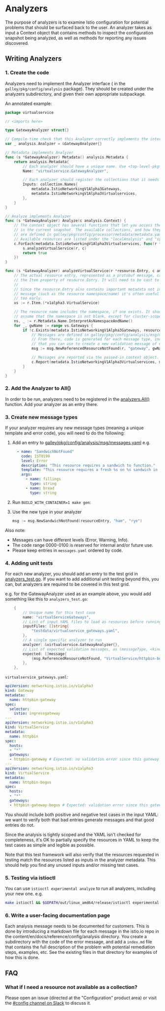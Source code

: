 # Analyzers

The purpose of analyzers is to examine Istio configuration for potential problems that should be surfaced back to the user. An analyzer takes as input a Context object that contains methods to inspect the configuration snapshot being analyzed, as well as methods for reporting any issues discovered.

## Writing Analyzers

### 1. Create the code

Analyzers need to implement the Analyzer interface ( in the `galley/pkg/config/analysis` package). They should be created under the analyzers subdirectory, and given their own appropriate subpackage.

An annotated example:

```go
package virtualservice

// <imports here>

type GatewayAnalyzer struct{}

// Compile-time check that this Analyzer correctly implements the interface
var _ analysis.Analyzer = &GatewayAnalyzer{}

// Metadata implements Analyzer
func (s *GatewayAnalyzer) Metadata() analysis.Metadata {
    return analysis.Metadata{
        // Each analyzer should have a unique name. Use <top-level-pkg>.<struct type>
        Name: "virtualservice.GatewayAnalyzer",

        // Each analyzer should register the collections that it needs to use as input.
        Inputs: collection.Names{
            metadata.IstioNetworkingV1Alpha3Gateways,
            metadata.IstioNetworkingV1Alpha3Virtualservices,
        },
    }
}

// Analyze implements Analyzer
func (s *GatewayAnalyzer) Analyze(c analysis.Context) {
    // The context object has several functions that let you access the configuration resources
    // in the current snapshot. The available collections, and how they map to k8s resources,
    // are defined in galley/pkg/config/processor/metadata/metadata.yaml
    // Available resources are listed under the "localAnalysis" and "syntheticServiceEntry" snapshots in that file.
    c.ForEach(metadata.IstioNetworkingV1Alpha3Virtualservices, func(r *resource.Entry) bool {
        s.analyzeVirtualService(r, c)
        return true
    })
}

func (s *GatewayAnalyzer) analyzeVirtualService(r *resource.Entry, c analysis.Context) {
    // The actual resource entry, represented as a protobuf message, can be obtained via
    // the Item property of resource.Entry. It will need to be cast to the appropriate type.
    //
    // Since the resource.Entry also contains important metadata not included in the protobuf
    // message (such as the resource namespace/name) it's often useful to not do this casting
    // too early.
    vs := r.Item.(*v1alpha3.VirtualService)

    // The resource name includes the namespace, if one exists. It should generally be safe to
    // assume that the namespace is not blank, except for cluster-scoped resources.
    ns, _ := r.Metadata.Name.InterpretAsNamespaceAndName()
    for _, gwName := range vs.Gateways {
        if !c.Exists(metadata.IstioNetworkingV1Alpha3Gateways, resource.NewName(ns, gwName)) {
            // Messages are defined in galley/pkg/config/analysis/msg/messages.yaml
            // From there, code is generated for each message type, including a constructor function
            // that you can use to create a new validation message of each type.
            msg := msg.NewReferencedResourceNotFound(r, "gateway", gwName)

            // Messages are reported via the passed-in context object.
            c.Report(metadata.IstioNetworkingV1Alpha3Virtualservices, msg)
        }
    }
}
```

### 2. Add the Analyzer to All()

In order to be run, analyzers need to be registered in the [analyzers.All()](https://github.com/istio/istio/blob/master/galley/pkg/config/analysis/analyzers/all.go) function. Add your analyzer as an entry there.

### 3. Create new message types

If your analyzer requires any new message types (meaning a unique template and error code), you will need to do the following:

1. Add an entry to [galley/pkg/config/analysis/msg/messages.yaml](https://github.com/istio/istio/blob/master/galley/pkg/config/analysis/msg/messages.yaml) e.g.

    ```yaml
      - name: "SandwichNotFound"
        code: IST0199
        level: Error
        description: "This resource requires a sandwich to function."
        template: "This resource requires a fresh %s on %s sandwich in order to run."
        args:
          - name: fillings
            type: string
          - name: bread
            type: string
    ```

1. Run `BUILD_WITH_CONTAINER=1 make gen`:

1. Use the new type in your analyzer

    ```go
    msg := msg.NewSandwichNotFound(resourceEntry, "ham", "rye")
    ```

Also note:

* Messages can have different levels (Error, Warning, Info).
* The code range 0000-0100 is reserved for internal and/or future use.
* Please keep entries in `messages.yaml` ordered by code.

### 4. Adding unit tests

For each new analyzer, you should add an entry to the test grid in
[analyzers_test.go](https://github.com/istio/istio/blob/master/galley/pkg/config/analysis/analyzers/analyzers_test.go).
If you want to add additional unit testing beyond this, you can, but analyzers are required to be covered in this test grid.

e.g. for the GatewayAnalyzer used as an example above, you would add something like this to `analyzers_test.go`:

```go
    {
        // Unique name for this test case
        name: "virtualServiceGateways",
        // List of input YAML files to load as resources before running analysis
        inputFiles: []string{
            "testdata/virtualservice_gateways.yaml",
        },
        // A single specific analyzer to run
        analyzer: &virtualservice.GatewayAnalyzer{},
        // List of expected validation messages, as (messageType, <kind>/<name>) tuples
        expected: []message{
            {msg.ReferencedResourceNotFound, "VirtualService/httpbin-bogus"},
        },
    },
```

`virtualservice_gateways.yaml`:

```yaml
apiVersion: networking.istio.io/v1alpha3
kind: Gateway
metadata:
  name: httpbin-gateway
spec:
  selector:
    istio: ingressgateway
---
apiVersion: networking.istio.io/v1alpha3
kind: VirtualService
metadata:
  name: httpbin
spec:
  hosts:
  - "*"
  gateways:
  - httpbin-gateway # Expected: no validation error since this gateway exists
---
apiVersion: networking.istio.io/v1alpha3
kind: VirtualService
metadata:
  name: httpbin-bogus
spec:
  hosts:
  - "*"
  gateways:
  - httpbin-gateway-bogus # Expected: validation error since this gateway does not exist
```

You should include both positive and negative test cases in the input YAML: we want to verify both that bad entries
generate messages and that good entries do not.

Since the analysis is tightly scoped and the YAML isn't checked for completeness, it's OK to partially specify the
resources in YAML to keep the test cases as simple and legible as possible.

Note that this test framework will also verify that the resources requested in testing match the resources listed as
inputs in the analyzer metadata. This should help you find any unused inputs and/or missing test cases.

### 5. Testing via istioctl

You can use `istioctl experimental analyze` to run all analyzers, including your new one. e.g.

```sh
make istioctl && $GOPATH/out/linux_amd64/release/istioctl experimental analyze
```

### 6. Write a user-facing documentation page

Each analysis message needs to be documented for customers. This is done by introducing a markdown file for
each message in the istio.io repo in the content/en/docs/reference/config/analysis directory. You create
a subdirectory with the code of the error message, and add a `index.md` file that contains the
full description of the problem with potential remediation steps, examples, etc. See the existing
files in that directory for examples of how this is done.

## FAQ

### What if I need a resource not available as a collection?

Please open an issue (directed at the "Configuration" product area) or visit the
[\#config channel on Slack](https://istio.slack.com/messages/C7KSV4AHJ) to discuss it.

